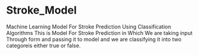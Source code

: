 # Stroke_Model
Machine Learning Model For Stroke Prediction Using Classification Algorithms
This is Model For Stroke Prediction in Which We are taking input Through form and passing it to model and we are classifying it into two categoreis either true or false.
